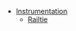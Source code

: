 - [Instrumentation](doc/Stretchy/Instrumentation.md)
  - [Railtie](doc/Stretchy/Instrumentation/Railtie.md)

